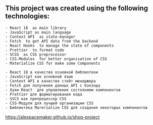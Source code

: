 ## This project was created using the following technologies:

    - React 18  as main library
    - JavaScript as main language
    - Context API  as state-manager
    - Fetch  to get API data from the backend
    - React Hooks  to manage the state of components
    - Prettier  to format code
    - SCSS  as CSS preprocessor
    - CSS-Modules  for better organisation of CSS
    - Materialize CSS for make some Components

    - React 18 в качестве основной библиотеки
    - JavaScript как основной язык
    - Context API в качестве стейт менеджера
    - Fetch для получения данных API с бэкэнда
    - Хуки React  для управления состоянием компонентов
    - Prettier для форматирования кода
    - SSCS как препроцессор CSS
    - CSS-Модули для лучшей организации CSS
    - Библиотека Marerialize CSS для создания некоторых компонентов

https://alexpacemaker.github.io/shop-project
